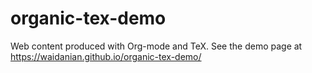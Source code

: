 # organic-tex-demo
Web content produced with Org-mode and TeX.
See the demo page at https://waidanian.github.io/organic-tex-demo/
